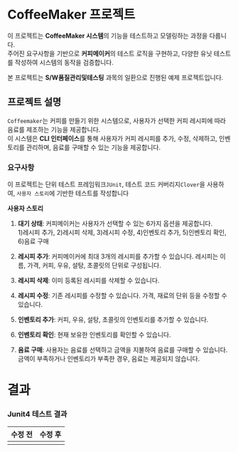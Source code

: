 # CoffeeMaker 프로젝트

이 프로젝트는 **CoffeeMaker 시스템**의 기능을 테스트하고 모델링하는 과정을 다룹니다.</br> 
주어진 요구사항을 기반으로 **커피메이커**의 테스트 로직을 구현하고, 다양한 유닛 테스트를 작성하여 시스템의 동작을 검증합니다.

본 프로젝트는 **S/W품질관리및테스팅** 과목의 일환으로 진행된 예제 프로젝트입니다.

## 프로젝트 설명

`Coffeemaker`는 커피를 만들기 위한 시스템으로, 사용자가 선택한 커피 레시피에 따라 음료를 제조하는 기능을 제공합니다. </br>
이 시스템은 **CLI 인터페이스**를 통해 사용자가 커피 레시피를 추가, 수정, 삭제하고, 인벤토리를 관리하며, 음료를 구매할 수 있는 기능을 제공합니다.

### 요구사항

이 프로젝트는 단위 테스트 프레임워크`JUnit`, 테스트 코드 커버리지`Clover`을 사용하여, `사용자 스토리`에 기반한 테스트를 작성합니다

**사용자 스토리**
1. **대기 상태**: 커피메이커는 사용자가 선택할 수 있는 6가지 옵션을 제공합니다. </br>
   1)레시피 추가, 2)레시피 삭제, 3)레시피 수정, 4)인벤토리 추가, 5)인벤토리 확인, 6)음료 구매

2. **레시피 추가**: 커피메이커에 최대 3개의 레시피를 추가할 수 있습니다. 레시피는 이름, 가격, 커피, 우유, 설탕, 초콜릿의 단위로 구성됩니다.

3. **레시피 삭제**: 이미 등록된 레시피를 삭제할 수 있습니다.

4. **레시피 수정**: 기존 레시피를 수정할 수 있습니다. 가격, 재료의 단위 등을 수정할 수 있습니다.

5. **인벤토리 추가**: 커피, 우유, 설탕, 초콜릿의 인벤토리를 추가할 수 있습니다.

6. **인벤토리 확인**: 현재 보유한 인벤토리를 확인할 수 있습니다.

7. **음료 구매**: 사용자는 음료를 선택하고 금액을 지불하여 음료를 구매할 수 있습니다. 금액이 부족하거나 인벤토리가 부족한 경우, 음료는 제공되지 않습니다.

# 결과

### Junit4 테스트 결과

|수정 전|수정 후|
|-----|-----|
|   |   |
